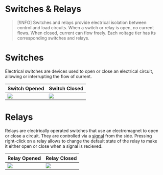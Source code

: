# Switches & Relays

> [!INFO]
> Switches and relays provide electrical isolation between control and load circuits.
> When a switch or relay is open, no current flows. When closed, current can flow freely.
> Each voltage tier has its corresponding switches and relays.

# Switches

Electrical switches are devices used to open or close an electrical circuit, allowing or interrupting the flow of current.

| Switch Opened                                                        | Switch Closed                                                        |
| -------------------------------------------------------------------- | -------------------------------------------------------------------- |
| <img src="/switches-and-relays/switch-opened.png" class="rounded" /> | <img src="/switches-and-relays/switch-closed.png" class="rounded" /> |

# Relays

Relays are electrically operated switches that use an electromagnet to open or close a circuit. They are controlled via a [signal](/1-beginner/signaling.md) from the side. Pressing right-click on a relay allows to change the default state of the relay to make it either open or close when a signal is recieved.

| Relay Opened                                                        | Relay Closed                                                        |
| ------------------------------------------------------------------- | ------------------------------------------------------------------- |
| <img src="/switches-and-relays/relay-opened.png" class="rounded" /> | <img src="/switches-and-relays/relay-closed.png" class="rounded" /> |

